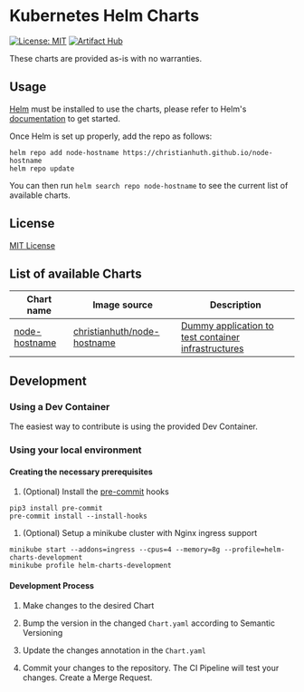 # Kubernetes Helm Charts

[![License: MIT](https://img.shields.io/badge/License-MIT-green.svg)](https://opensource.org/licenses/MIT)
[![Artifact Hub](https://img.shields.io/endpoint?url=https://artifacthub.io/badge/repository/node-hostname)](https://artifacthub.io/packages/search?repo=node-hostname)

These charts are provided as-is with no warranties.

## Usage

[Helm](https://helm.sh) must be installed to use the charts, please refer to Helm's [documentation](https://helm.sh/docs/) to get started.

Once Helm is set up properly, add the repo as follows:

```shell
helm repo add node-hostname https://christianhuth.github.io/node-hostname
helm repo update
```

You can then run `helm search repo node-hostname` to see the current list of available charts.

## License

[MIT License](./LICENSE)

## List of available Charts

| Chart name                              | Image source                                                                 | Description                                                                                            |
|-----------------------------------------|------------------------------------------------------------------------------|--------------------------------------------------------------------------------------------------------|
| [node-hostname](./charts/node-hostname) | [christianhuth/node-hostname](https://docker.io/christianhuth/node-hostname) | [Dummy application to test container infrastructures](https://github.com/christianhuth/node-hostname) |

## Development

### Using a Dev Container

The easiest way to contribute is using the provided Dev Container.

### Using your local environment

#### Creating the necessary prerequisites

1. (Optional) Install the [pre-commit](https://pre-commit.com/) hooks

  ```console
  pip3 install pre-commit
  pre-commit install --install-hooks
  ```

1. (Optional) Setup a minikube cluster with Nginx ingress support

  ```console
  minikube start --addons=ingress --cpus=4 --memory=8g --profile=helm-charts-development
  minikube profile helm-charts-development
  ```

#### Development Process

1. Make changes to the desired Chart

1. Bump the version in the changed `Chart.yaml` according to Semantic Versioning

1. Update the changes annotation in the `Chart.yaml`

1. Commit your changes to the repository. The CI Pipeline will test your changes. Create a Merge Request.
